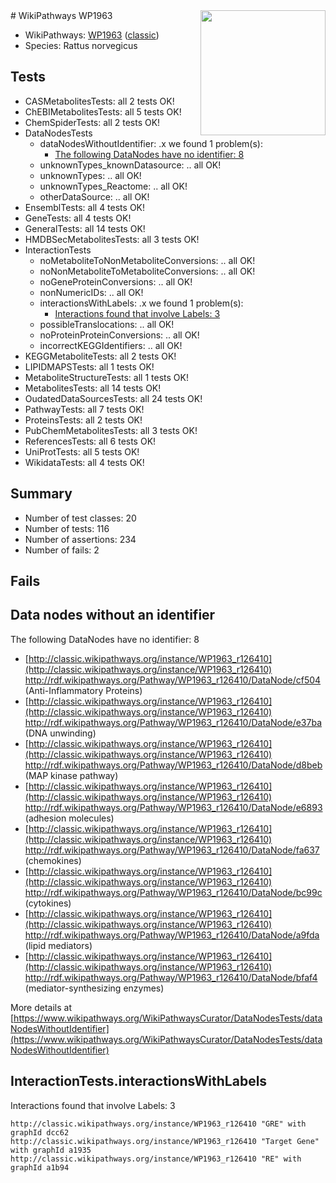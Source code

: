 <img style="float: right; width: 200px" src="https://upload.wikimedia.org/wikipedia/commons/thumb/8/83/Wplogo_with_text_500.png/640px-Wplogo_with_text_500.png" />
# WikiPathways WP1963

* WikiPathways: [WP1963](https://wikipathways.org/pathways/WP1963) ([classic](https://classic.wikipathways.org/instance/WP1963))
* Species: Rattus norvegicus
## Tests
* CASMetabolitesTests: all 2 tests OK!
* ChEBIMetabolitesTests: all 5 tests OK!
* ChemSpiderTests: all 2 tests OK!
* DataNodesTests
    * dataNodesWithoutIdentifier: .x we found 1 problem(s):
        * [The following DataNodes have no identifier: 8](#d2d32fa7)
    * unknownTypes_knownDatasource: .. all OK!
    * unknownTypes: .. all OK!
    * unknownTypes_Reactome: .. all OK!
    * otherDataSource: .. all OK!
* EnsemblTests: all 4 tests OK!
* GeneTests: all 4 tests OK!
* GeneralTests: all 14 tests OK!
* HMDBSecMetabolitesTests: all 3 tests OK!
* InteractionTests
    * noMetaboliteToNonMetaboliteConversions: .. all OK!
    * noNonMetaboliteToMetaboliteConversions: .. all OK!
    * noGeneProteinConversions: .. all OK!
    * nonNumericIDs: .. all OK!
    * interactionsWithLabels: .x we found 1 problem(s):
        * [Interactions found that involve Labels: 3](#630d267a)
    * possibleTranslocations: .. all OK!
    * noProteinProteinConversions: .. all OK!
    * incorrectKEGGIdentifiers: .. all OK!
* KEGGMetaboliteTests: all 2 tests OK!
* LIPIDMAPSTests: all 1 tests OK!
* MetaboliteStructureTests: all 1 tests OK!
* MetabolitesTests: all 14 tests OK!
* OudatedDataSourcesTests: all 24 tests OK!
* PathwayTests: all 7 tests OK!
* ProteinsTests: all 2 tests OK!
* PubChemMetabolitesTests: all 3 tests OK!
* ReferencesTests: all 6 tests OK!
* UniProtTests: all 5 tests OK!
* WikidataTests: all 4 tests OK!


## Summary

* Number of test classes: 20
* Number of tests: 116
* Number of assertions: 234
* Number of fails: 2

## Fails

<a name="d2d32fa7" />

## Data nodes without an identifier

The following DataNodes have no identifier: 8

* [http://classic.wikipathways.org/instance/WP1963_r126410](http://classic.wikipathways.org/instance/WP1963_r126410) http://rdf.wikipathways.org/Pathway/WP1963_r126410/DataNode/cf504 (Anti-Inflammatory Proteins)
* [http://classic.wikipathways.org/instance/WP1963_r126410](http://classic.wikipathways.org/instance/WP1963_r126410) http://rdf.wikipathways.org/Pathway/WP1963_r126410/DataNode/e37ba (DNA unwinding)
* [http://classic.wikipathways.org/instance/WP1963_r126410](http://classic.wikipathways.org/instance/WP1963_r126410) http://rdf.wikipathways.org/Pathway/WP1963_r126410/DataNode/d8beb (MAP kinase pathway)
* [http://classic.wikipathways.org/instance/WP1963_r126410](http://classic.wikipathways.org/instance/WP1963_r126410) http://rdf.wikipathways.org/Pathway/WP1963_r126410/DataNode/e6893 (adhesion molecules)
* [http://classic.wikipathways.org/instance/WP1963_r126410](http://classic.wikipathways.org/instance/WP1963_r126410) http://rdf.wikipathways.org/Pathway/WP1963_r126410/DataNode/fa637 (chemokines)
* [http://classic.wikipathways.org/instance/WP1963_r126410](http://classic.wikipathways.org/instance/WP1963_r126410) http://rdf.wikipathways.org/Pathway/WP1963_r126410/DataNode/bc99c (cytokines)
* [http://classic.wikipathways.org/instance/WP1963_r126410](http://classic.wikipathways.org/instance/WP1963_r126410) http://rdf.wikipathways.org/Pathway/WP1963_r126410/DataNode/a9fda (lipid mediators)
* [http://classic.wikipathways.org/instance/WP1963_r126410](http://classic.wikipathways.org/instance/WP1963_r126410) http://rdf.wikipathways.org/Pathway/WP1963_r126410/DataNode/bfaf4 (mediator-synthesizing enzymes)


More details at [https://www.wikipathways.org/WikiPathwaysCurator/DataNodesTests/dataNodesWithoutIdentifier](https://www.wikipathways.org/WikiPathwaysCurator/DataNodesTests/dataNodesWithoutIdentifier)

<a name="630d267a" />

## InteractionTests.interactionsWithLabels

Interactions found that involve Labels: 3
```
http://classic.wikipathways.org/instance/WP1963_r126410 "GRE" with graphId dcc62
http://classic.wikipathways.org/instance/WP1963_r126410 "Target Gene" with graphId a1935
http://classic.wikipathways.org/instance/WP1963_r126410 "RE" with graphId a1b94
```

